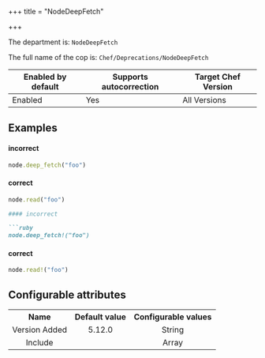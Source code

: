 +++
title = "NodeDeepFetch"

+++

<!-- This content is automatically generated. See https://github.com/chef/chef-web-docs/blob/main/generated/README.md -->

The department is: `NodeDeepFetch`

The full name of the cop is: `Chef/Deprecations/NodeDeepFetch`

| Enabled by default | Supports autocorrection | Target Chef Version |
| --- | --- | --- |
| Enabled | Yes | All Versions |

## Examples


#### incorrect

```ruby
node.deep_fetch("foo")
```

#### correct

```ruby
node.read("foo")

#### incorrect

```ruby
node.deep_fetch!("foo")
```

#### correct

```ruby
node.read!("foo")
```

## Configurable attributes

<table>
<tbody><tr>
<th>Name</th>
<th>Default value</th>
<th>Configurable values</th>
</tr>
<tr>
<td style="text-align:center">Version Added</td>
<td style="text-align:center">5.12.0</td>
<td style="text-align:center">String</td>
</tr>
<tr><td style="text-align:center">Include</td>
<td style="text-align:center"><ul>
</ul>
</td>
<td style="text-align:center">Array</td>
</tr></tbody></table>
